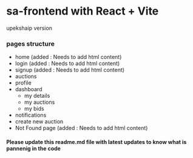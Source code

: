 # sa-frontend with React + Vite

upekshaip version

### pages structure

- home (added : Needs to add html content)
- login (added : Needs to add html content)
- signup (added : Needs to add html content)
- auctions
- profile
- dashboard
  - my details
  - my auctions
  - my bids
- notifications
- create new auction
- Not Found page (added : Needs to add html content)

#### Please update this readme.md file with latest updates to know what is pannenig in the code
